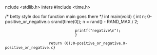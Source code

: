
nclude <stdlib.h>
inters
#include <time.h>

/* betty style doc for function main goes there */
int main(void)
{
	    int n;
0-positive_or_negative.c	        srand(time(0));
		    n = rand() - RAND_MAX / 2;

  
							        printf("negative\n");
								    }

				        return (0);0-positive_or_negative.0-positive_or_negative.c}
